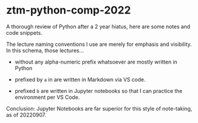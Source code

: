 # ztm-python-comp-2022

A thorough review of Python after a 2 year hiatus, here are some notes and code snippets.

The lecture naming conventions I use are merely for emphasis and visibility. In this schema, those lectures...

- without any alpha-numeric prefix whatsoever are mostly written in Python

- prefixed by `a` in are written in Markdown via VS code.

- prefixed `b` are written in Jupyter notebooks so that I can practice the environment per VS Code.

Conclusion: Jupyter Notebooks are far superior for this style of note-taking, as of 20220907.
